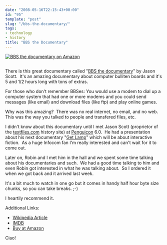 ```yaml
---
date: "2008-05-16T22:15:43+00:00"
id: "95"
template: "post"
slug: "/bbs-the-documentary/"
tags:
- technology
- history
title: "BBS the Documentary"
---
```


[![_BBS the documentary_ on Amazon](https://ws-na.amazon-adsystem.com/widgets/q?_encoding=UTF8&MarketPlace=US&ASIN=B0009NN6EA&ServiceVersion=20070822&ID=AsinImage&WS=1&Format=_SL160_&tag=thedocwha-20)](https://www.amazon.com/gp/product/B0009NN6EA/ref=as_li_tl?ie=UTF8&camp=1789&creative=9325&creativeASIN=B0009NN6EA&linkCode=as2&tag=thedocwha-20&linkId=cdf8bd50174b0936e6dab91c28034377)

<img src="https://ir-na.amazon-adsystem.com/e/ir?t=thedocwha-20&l=am2&o=1&a=B0009NN6EA" width="1" height="1" border="0" alt="Amazon bug" style="border:none !important; margin:0px !important;" />

There is this great documentary called
"[BBS the documentary](http://www.bbsdocumentary.com/ "Link to the documentary's homepage")"
by Jason Scott.  It's an amazing documentary about computer bulliten boards
and it's 5 and 1/2 hours long with tons of extras.

For those who don't remember BBSes: You would use a modem to dial up a
computer system that had one or more modems and you could send messages (like
email) and download files (like ftp) and play online games.

Why was this amazing?  There was no real internet, no email, and no web.  This
was the way you talked to people and transfered files, etc.

I didn't know about this documentary until I met Jason Scott (proprietor of
the [textfiles.com](http://textfiles.com) history site) at
[Penguicon](http://penguicon.org/ 'Official Penguicon site') 6.0.  He had a
presentation about his next documentary
"[Get Lamp](http://www.getlamp.com/ 'Official Get Lamp documentary site')"
which will be about interactive fiction.  As a huge Infocom fan I'm really
interested and can't wait for it to come out.

Later on, Robin and I met him in the hall and we spent some time talking about
his documentaries and such.  We had a good time talking to him and even Robin
got interested in what he was talking about.  So I ordered it when we got back
and it arrived last week.

It's a bit much to watch in one go but it comes in handy half hour byte size
chunks, so you can take breaks. ;-)

I heartily recommend it.

Additional Links:

-   [Wikipedia Article](http://en.wikipedia.org/wiki/BBS:_The_Documentary)
-   [IMDB](http://www.imdb.com/title/tt0460402/)
-   [Buy at Amazon](http://amzn.to/2o3POdt)

Ciao!
